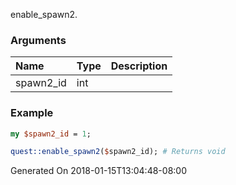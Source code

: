 enable_spawn2.
### Arguments
**Name**|**Type**|**Description**
:---|:---|:---
spawn2_id|int|

### Example

```perl
my $spawn2_id = 1;

quest::enable_spawn2($spawn2_id); # Returns void
```


Generated On 2018-01-15T13:04:48-08:00
